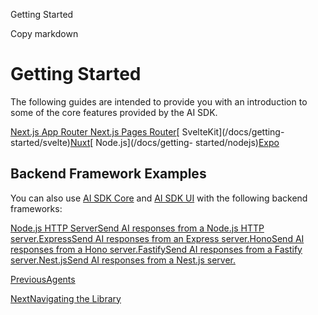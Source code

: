 Getting Started

Copy markdown

# Getting Started

The following guides are intended to provide you with an introduction to some
of the core features provided by the AI SDK.

[ Next.js App Router](/docs/getting-started/nextjs-app-router)[ Next.js Pages
Router](/docs/getting-started/nextjs-pages-router)[ SvelteKit](/docs/getting-
started/svelte)[Nuxt](/docs/getting-started/nuxt)[ Node.js](/docs/getting-
started/nodejs)[Expo](/docs/getting-started/expo)

## Backend Framework Examples

You can also use [AI SDK Core](/docs/ai-sdk-core/overview) and [AI SDK
UI](/docs/ai-sdk-ui/overview) with the following backend frameworks:

[Node.js HTTP ServerSend AI responses from a Node.js HTTP
server.](/examples/api-servers/node-js-http-server)[ExpressSend AI responses
from an Express server.](/examples/api-servers/express)[HonoSend AI responses
from a Hono server.](/examples/api-servers/hono)[FastifySend AI responses from
a Fastify server.](/examples/api-servers/fastify)[Nest.jsSend AI responses
from a Nest.js server.](/examples/api-servers/nest)

[PreviousAgents](/docs/foundations/agents)

[NextNavigating the Library](/docs/getting-started/navigating-the-library)

